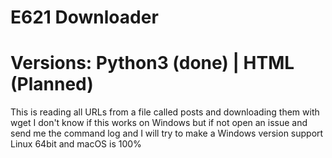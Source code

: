 # E621 Downloader
# Versions: Python3 (done) | HTML (Planned)

This is reading all URLs from a file called posts and downloading them with wget I don't know if this works on Windows but if not open an issue and send me the command log and I will try to make a Windows version support Linux 64bit and macOS is 100%
